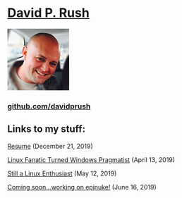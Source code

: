 # [David P. Rush](https://github.com/davidprush)

[![Thumbnail of me](thumbnail.png)](https://github.com/davidprush)

### [github.com/davidprush](https://github.com/davidprush)

## Links to my stuff:

[Resume](./resume.md) (December 21, 2019)

[Linux Fanatic Turned Windows Pragmatist](./linux_fanatic_turned_windows_pragmatist.md) (April 13, 2019)

[Still a Linux Enthusiast](./still_a_linux_enthusiast.md) (May 12, 2019)

[Coming soon...working on epinuke!](https://github.com/davidprush/epinuke) (June 16, 2019)
